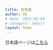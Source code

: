 ```yaml
---
title: 日本語
author: OS
# date: 2022-02-04
# category: Jekyll
layout: home
---
```


日本語ページは[こちら](https://osm3dan.github.io/jp_site)
